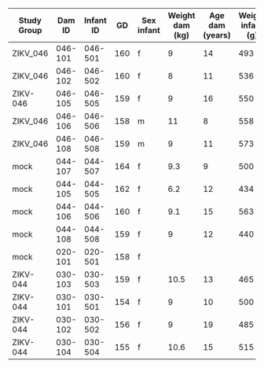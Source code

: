 
| Study Group | Dam ID | Infant ID | GD | Sex infant | Weight dam (kg)| Age dam (years) | Weight infant (g) | HC (mm) | BPD (mm) | Apgar 1 | Apgar 5 | Apgar 10 |
| --- | --- | --- | --- | --- | --- | --- | --- | --- | --- | --- | --- | --- |
| ZIKV_046 | 046-101 | 046-501 | 160 | f | 9 | 14 | 493 |	191 | 50 | | 8 | 8 |
| ZIKV_046 | 046-102 | 046-502 | 160 | f | 8 | 11 | 536 | 199 | 51.5 | 4 | 10 | 9 |
| ZIKV-046 | 046-105 | 046-505 | 159 | f | 9 | 16 | 550 |	191 | 50 | 4 | 8 | 8 |
| ZIKV_046 | 046-106 | 046-506 | 158 | m | 11 |	8	| 558 |	197 |	52.9 | 7 |9.5 | 9.5 |
| ZIKV_046 | 046-108 | 046-508 | 159 | m | 9 | 11 |	573 |	199.3 |	55 | 8 | 10 | 9 |
| mock | 044-107 | 044-507 | 164 | f | 9.3 |	9 |	500 |	193 |	49 | 4 | 7 | 9 |
| mock | 044-105 | 044-505 | 162 | f | 6.2 | 12 | 434 |	184 |	49 | 4 | 5 | 8 |
| mock | 044-106 | 044-506 | 160 | f | 9.1 | 15 |	563 |	202 |	52 | 8 | 8 | 8 |
| mock | 044-108 | 044-508 | 159 | f | 9 | 12 | 440 |	198 |	49.5 |			
| mock | 020-101 | 020-501 | 158 | f | | | | | | 7 | 9 | 10 |
| ZIKV-044 | 030-103 | 030-503 | 159 | f | 10.5 | 13 | 465 | 197 | 51 |			
| ZIKV-044 | 030-101 | 030-501 | 154 | f | 9 | 10 | 500 | 190 | 49 |			
| ZIKV-044 | 030-102 | 030-502 | 156 | f | 9 | 19 | 485 |	197 |	50 |			
| ZIKV-044 | 030-104 | 030-504 | 155 | f | 10.6 | 15 | 515 | 204 | 52 |	
